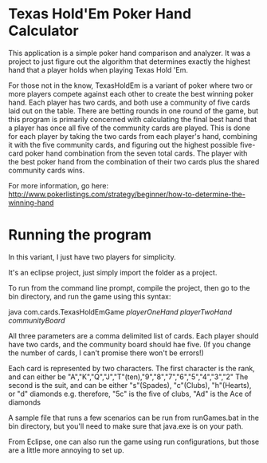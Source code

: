 Texas Hold'Em Poker Hand Calculator 
=========
This application is a simple poker hand comparison and analyzer. It was a project to just figure out the algorithm
that determines exactly the highest hand that a player holds when playing Texas Hold 'Em.

For those not in the know, TexasHoldEm is a variant of poker where two or more players compete 
against each other to create the best winning poker hand. Each player has two cards, and both use 
a community of five cards laid out on the table. There are betting rounds in one round of the game, 
but this program is primarily concerned with calculating the final best hand that a player has once all 
five of the community cards are played. This is done for each player by taking the two cards from 
each player's hand, combining it with the five community cards, and figuring out the highest possible five-card
poker hand combination from the seven total cards. The player with the best poker hand from the combination of 
their two cards plus the shared community cards wins.

For more information, go here: http://www.pokerlistings.com/strategy/beginner/how-to-determine-the-winning-hand

Running the program
=========
In this variant, I just have two players for simplicity.

It's an eclipse project, just simply import the folder as a project.

To run from the command line prompt, compile the project, then go to the bin directory, 
and run the game using this syntax:

java com.cards.TexasHoldEmGame *playerOneHand* *playerTwoHand* *communityBoard*

All three parameters are a comma delimited list of cards. Each player should have two cards, and the 
community board should hae five. (If you change the number of cards, I can't promise there won't be errors!)

Each card is represented by two characters.
The first character is the rank, and can either be "A","K","Q","J","T"(ten),"9","8","7","6","5","4","3","2"
The second is the suit, and can be either "s"(Spades), "c"(Clubs), "h"(Hearts), or "d" diamonds
e.g. therefore, "5c" is the five of clubs, "Ad" is the Ace of diamonds

A sample file that runs a few scenarios can be run from runGames.bat in the bin directory, 
but you'll need to make sure that java.exe is on your path.

From Eclipse, one can also run the game using run configurations, but those are a little more annoying to set up.
